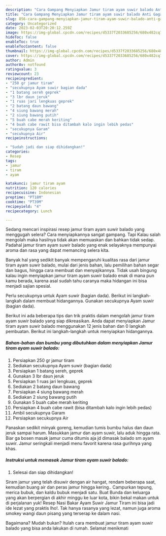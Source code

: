 ```yaml
---
description: "Cara Gampang Menyiapkan Jamur tiram ayam suwir balado Anti Gagal"
title: "Cara Gampang Menyiapkan Jamur tiram ayam suwir balado Anti Gagal"
slug: 856-cara-gampang-menyiapkan-jamur-tiram-ayam-suwir-balado-anti-gagal
category: Uncategorized
date: 2023-02-03T20:20:12.259Z
image: https://img-global.cpcdn.com/recipes/d5337f2033685256/680x482cq70/jamur-tiram-ayam-suwir-balado-foto-resep-utama.jpg
hideToc: false
enableToc: true
enableTocContent: false
thumbnail: https://img-global.cpcdn.com/recipes/d5337f2033685256/680x482cq70/jamur-tiram-ayam-suwir-balado-foto-resep-utama.jpg
cover: https://img-global.cpcdn.com/recipes/d5337f2033685256/680x482cq70/jamur-tiram-ayam-suwir-balado-foto-resep-utama.jpg
author: Admin
authorAv: notfound
ratingvalue: 3
reviewcount: 23
recipeingredient:
- "250 gr jamur tiram"
- "secukupnya Ayam suwir bagian dada"
- "1 batang sereh geprek"
- "3 lbr daun jeruk"
- "1 ruas jari lengkuas geprek"
- "2 batang daun bawang"
- "4 siung bawang merah"
- "2 siung bawang putih"
- "5 buah cabe merah keriting"
- "4 buah cabe rawit bisa ditambah kalo ingin lebih pedas"
- "secukupnya Garam"
- "secukupnya Air"
recipeinstructions:

- "Sudah jadi dan siap dihidangkan!"
categories:
- Resep
tags:
- jamur
- tiram
- ayam

katakunci: jamur tiram ayam 
nutrition: 120 calories
recipecuisine: Indonesian
preptime: "PT18M"
cooktime: "PT39M"
recipeyield: "4"
recipecategory: Lunch

---
```



Sedang mencari inspirasi resep jamur tiram ayam suwir balado yang menggugah selera? Cara menyiapkannya sangat gampang. Tapi Kalau salah mengolah maka hasilnya tidak akan memuaskan dan bahkan tidak sedap. Padahal jamur tiram ayam suwir balado yang enak selayaknya mempunyai aroma dan rasa yang dapat memancing selera kita.


Banyak hal yang sedikit banyak mempengaruhi kualitas rasa dari jamur tiram ayam suwir balado, mulai dari jenis bahan, lalu pemilihan bahan segar dan bagus, hingga cara membuat dan menyajikannya. Tidak usah bingung kalau ingin menyiapkan jamur tiram ayam suwir balado enak di mana pun kamu berada, karena asal sudah tahu caranya maka hidangan ini bisa menjadi sajian spesial.

Perlu secukupnya untuk Ayam suwir (bagian dada). Berikut ini langkah-langkah dalam membuat hidangannya. Gunakan secukupnya Ayam suwir (bagian dada).


Berikut ini ada beberapa tips dan trik praktis dalam mengolah jamur tiram ayam suwir balado yang siap dikreasikan. Anda dapat menyiapkan Jamur tiram ayam suwir balado menggunakan 12 jenis bahan dan 0 langkah pembuatan. Berikut ini langkah-langkah untuk menyiapkan hidangannya.

<!--inarticleads1-->

##### Bahan-bahan dan bumbu yang dibutuhkan dalam menyiapkan Jamur tiram ayam suwir balado:

1. Persiapkan 250 gr jamur tiram
1. Sediakan secukupnya Ayam suwir (bagian dada)
1. Persiapkan 1 batang sereh, geprek
1. Gunakan 3 lbr daun jeruk
1. Persiapkan 1 ruas jari lengkuas, geprek
1. Sediakan 2 batang daun bawang
1. Persiapkan 4 siung bawang merah
1. Sediakan 2 siung bawang putih
1. Gunakan 5 buah cabe merah keriting
1. Persiapkan 4 buah cabe rawit (bisa ditambah kalo ingin lebih pedas)
1. Ambil secukupnya Garam
1. Persiapkan secukupnya Air


Panaskan sedikit minyak goreng, kemudian tumis bumbu halus dan daun jeruk sampai harum. Masukkan jamur dan ayam suwir, lalu aduk hingga rata. Biar ga bosen masak jamur cuma ditumis aja jd dimasak balado sm ayam suwir. Jamur seringkali menjadi menu favorit karena rasa gurihnya yang khas. 

<!--inarticleads2-->

##### Instruksi untuk memasak Jamur tiram ayam suwir balado:


1. Selesai dan siap dihidangkan!

Siram jamur yang telah disuwir dengan air hangat, rendam beberapa saat, kemudian buang air dan peras jamur hingga kering.. Campurkan tepung, merica bubuk, dan kaldu bubuk menjadi satu. Buat Bunda dan keluarga yang akan berpergian di akhir minggu ke luar kota, bikin bekal makan untuk di perjalanan yuk! Resep Nasi Bakar Ayam Suwir Jamur Tiram ini bisa jadi ide lezat yang praktis lho!. Tak hanya rasanya yang lezat, namun juga aroma smokey wangi daun pisang yang terserap ke dalam nasi. 

Bagaimana? Mudah bukan? Itulah cara membuat jamur tiram ayam suwir balado yang bisa anda lakukan di rumah. Selamat menikmati
